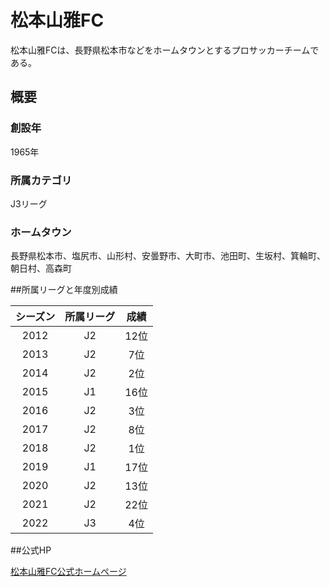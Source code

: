 # 松本山雅FC

松本山雅FCは、長野県松本市などをホームタウンとするプロサッカーチームである。

## 概要

### 創設年

1965年

### 所属カテゴリ
J3リーグ

### ホームタウン
長野県松本市、塩尻市、山形村、安曇野市、大町市、池田町、生坂村、箕輪町、朝日村、高森町

##所属リーグと年度別成績

|シーズン | 所属リーグ | 成績 |
| :---: | :---: | :---: |
| 2012 | J2 | 12位 |
| 2013 | J2 | 7位 |
| 2014 | J2 | 2位 |
| 2015 | J1 | 16位 |
| 2016 | J2 | 3位 |
| 2017 | J2 | 8位 |
| 2018 | J2 | 1位 |
| 2019 | J1 | 17位 |
| 2020 | J2 | 13位 |
| 2021 | J2 | 22位 |
| 2022 | J3 | 4位 |

##公式HP

[松本山雅FC公式ホームページ](https://www.yamaga-fc.com/)

